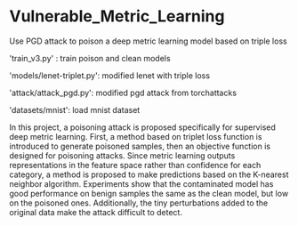 # Vulnerable_Metric_Learning
Use PGD attack to poison a deep metric learning model based on triple loss

'train_v3.py' : train poison and clean models

'models/lenet-triplet.py': modified lenet with triple loss

'attack/attack_pgd.py': modified pgd attack from torchattacks

'datasets/mnist': load mnist dataset

In this project, a poisoning attack is proposed specifically for supervised deep metric 
learning. First, a method based on triplet loss function is introduced to generate poisoned 
samples, then an objective function is designed for poisoning attacks. Since metric learning 
outputs representations in the feature space rather than confidence for each category, a method 
is proposed to make predictions based on the K-nearest neighbor algorithm. Experiments
show that the contaminated model has good performance on benign samples the same as the 
clean model, but low on the poisoned ones. Additionally, the tiny perturbations added to the 
original data make the attack difficult to detect.
